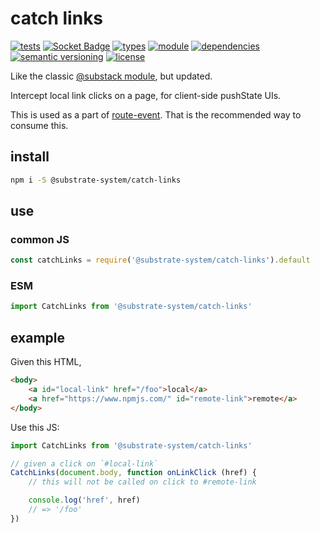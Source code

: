 # catch links
[![tests](https://github.com/substrate-system/catch-links/actions/workflows/nodejs.yml/badge.svg)](https://github.com/substrate-system/catch-links/actions/workflows/nodejs.yml)
[![Socket Badge](https://socket.dev/api/badge/npm/package/@substrate-system/catch-links)](https://socket.dev/npm/package/@substrate-system/catch-links)
[![types](https://img.shields.io/npm/types/@substrate-system/catch-links?style=flat-square)](README.md)
[![module](https://img.shields.io/badge/module-ESM%2FCJS-blue?style=flat-square)](README.md)
[![dependencies](https://img.shields.io/badge/dependencies-zero-brightgreen.svg?style=flat-square)](package.json)
[![semantic versioning](https://img.shields.io/badge/semver-2.0.0-blue?logo=semver&style=flat-square)](https://semver.org/)
[![license](https://img.shields.io/badge/license-Polyform_Non_Commercial-26bc71?style=flat-square)](LICENSE)


Like the classic [@substack module](https://www.npmjs.com/package/catch-links), but updated.

Intercept local link clicks on a page, for client-side pushState UIs.

This is used as a part of [route-event](https://github.com/substrate-system/route-event). That is the recommended way to consume this.

## install
```sh
npm i -S @substrate-system/catch-links
```

## use

### common JS
```js
const catchLinks = require('@substrate-system/catch-links').default
```

### ESM
```js
import CatchLinks from '@substrate-system/catch-links'
```

## example

Given this HTML,
```html
<body>
    <a id="local-link" href="/foo">local</a>
    <a href="https://www.npmjs.com/" id="remote-link">remote</a>
</body>
```

Use this JS:
```js
import CatchLinks from '@substrate-system/catch-links'

// given a click on `#local-link`
CatchLinks(document.body, function onLinkClick (href) {
    // this will not be called on click to #remote-link

    console.log('href', href)
    // => '/foo'
})
```

